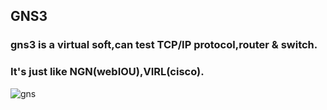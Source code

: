 ## GNS3
### gns3 is a virtual soft,can test TCP/IP protocol,router & switch.

### It's just like NGN(webIOU),VIRL(cisco).


![gns](./images/gns.png)
